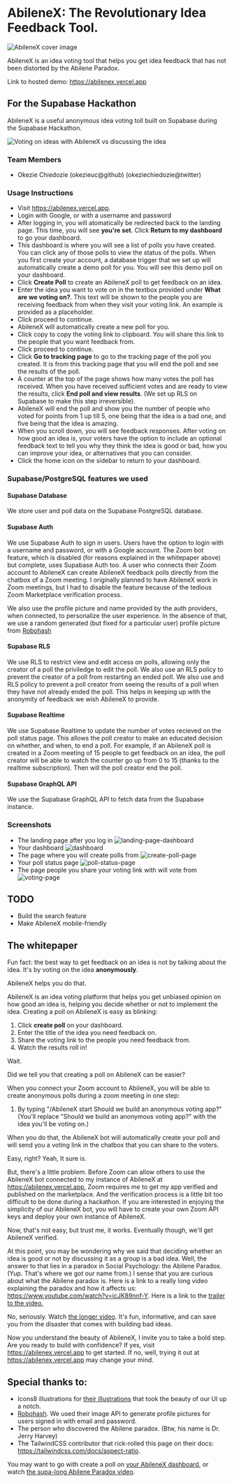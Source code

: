 # AbileneX: The Revolutionary Idea Feedback Tool.
![AbileneX cover image](https://user-images.githubusercontent.com/53785400/162690614-c6770b8c-b798-4074-9838-e71820f7a181.png)

AbileneX is an idea voting tool that helps you get idea feedback that has not been distorted by the Abilene Paradox.

Link to hosted demo: https://abilenex.vercel.app

## For the Supabase Hackathon

AbileneX is a useful anonymous idea voting toll built on Supabase during the Supabase Hackathon.

![Voting on ideas with AbileneX vs discussing the idea](https://user-images.githubusercontent.com/53785400/162644716-018728ce-0146-4fd2-8fbc-3d0095c765a4.jpg)

### Team Members

- Okezie Chiedozie (okezieuc@github) (okeziechiedozie@twitter)

### Usage Instructions

- Visit https://abilenex.vercel.app.
- Login with Google, or with a username and password
- After logging in, you will atomatically be redirected back to the landing page. This time, you will see **you're set**. Click **Return to my dashboard** to go your dashboard.
- This dashboard is where you will see a list of polls you have created. You can click any of those polls to view the status of the polls. When you first create your account, a database trigger that we set up will automatically create a demo poll for you. You will see this demo poll on your dashboard.
- Click **Create Poll** to create an AbileneX poll to get feedback on an idea.
- Enter the idea you want to vote on in the textbox provided under **What are we voting on?**. This text will be shown to the people you are receiving feedback from when they visit your voting link. An example is provided as a placeholder.
- Click proceed to continue.
- AbileneX will automatically create a new poll for you.
- Click copy to copy the voting link to clipboard. You will share this link to the people that you want feedback from.
- Click proceed to continue.
- Click **Go to tracking page** to go to the tracking page of the poll you created. It is from this tracking page that you will end the poll and see the results of the poll.
- A counter at the top of the page shows how many votes the poll has received. When you have received sufficient votes and are ready to view the results, click **End poll and view results**. (We set up RLS on Supabase to make this step irreversible).
- AbileneX will end the poll and show you the number of people who voted for points from 1 up till 5, one being that the idea is a bad one, and five being that the idea is amazing.
- When you scroll down, you will see feedback responses. After voting on how good an idea is, your voters have the option to include an optional feedback text to tell you why they think the idea is good or bad, how you can improve your idea, or alternatives that you can consider.
- Click the home icon on the sidebar to return to your dashboard.

### Supabase/PostgreSQL features we used

#### Supabase Database

We store user and poll data on the Supabase PostgreSQL database.

#### Supabase Auth

We use Supabase Auth to sign in users. Users have the option to login with a username and password, or with a Google account. The Zoom bot feature, which is disabled (for reasons explained in the whitepaper above) but complete, uses Supabase Auth too. A user who connects their Zoom account to AbileneX can create AbileneX feedback polls directly from the chatbox of a Zoom meeting. I originally planned to have AbileneX work in Zoom meetings, but I had to disable the feature because of the tedious Zoom Marketplace verification process.

We also use the profile picture and name provided by the auth providers, when connected, to personalize the user experience. In the absence of that, we use a random generated (but fixed for a particular user) profile picture from [Robohash](https://robohash.org)

#### Supabase RLS

We use RLS to restrict view and edit access on polls, allowing only the creator of a poll the priviledge to edit the poll. We also use an RLS policy to prevent the creator of a poll from restarting an ended poll. We also use and RLS policy to prevent a poll creator from seeing the results of a poll when they have not already ended the poll. This helps in keeping up with the anonymity of feedback we wish AbileneX to provide.

#### Supabase Realtime

We use Supabase Realtime to update the number of votes recieved on the poll status page. This allows the poll creator to make an educated decision on whether, and when, to end a poll. For example, if an AbileneX poll is created in a Zoom meeting of 15 people to get feedback on an idea, the poll creator will be able to watch the counter go up from 0 to 15 (thanks to the realtime subscription). Then will the poll creator end the poll.

#### Supabase GraphQL API

We use the Supabase GraphQL API to fetch data from the Supabase instance.

### Screenshots
* The landing page after you log in
![landing-page-dashboard](https://user-images.githubusercontent.com/53785400/162643272-be1b3d2c-c571-4504-882e-d4f5b70fdd05.png)
* Your dashboard
![dashboard](https://user-images.githubusercontent.com/53785400/162643280-1a9e6711-ef2a-45e1-a1e1-a458eeb7500f.png)
* The page where you will create polls from
![create-poll-page](https://user-images.githubusercontent.com/53785400/162643285-6fc408ee-a41a-4e2e-a2e4-4650e414d456.png)
* Your poll status page
![poll-status-page](https://user-images.githubusercontent.com/53785400/162643288-603e5097-e047-41c6-80a5-55579f9c4122.png)
* The page people you share your voting link with will vote from
![voting-page](https://user-images.githubusercontent.com/53785400/162643292-e7522904-22af-429e-8c7b-fe24e27b327a.png)

## TODO
* Build the search feature
* Make AbileneX mobile-friendly

## The whitepaper

Fun fact: the best way to get feedback on an idea is not by talking about the idea. It's by voting on the idea **anonymously**.

AbileneX helps you do that.

AbileneX is an idea voting platform that helps you get unbiased opinion on how good an idea is, helping you decide whether or not to implement the idea. Creating a poll on AbileneX is easy as blinking:

1. Click **create poll** on your dashboard.
2. Enter the title of the idea you need feedback on.
3. Share the voting link to the people you need feedback from.
4. Watch the results roll in!

Wait.

Did we tell you that creating a poll on AbileneX can be easier?

When you connect your Zoom account to AbileneX, you will be able to create anonymous polls during a zoom meeting in one step:

1. By typing "/AbileneX start Should we build an anonymous voting app?" (You'll replace "Should we build an anonymous voting app?" with the idea you'll be voting on.)

When you do that, the AbileneX bot will automatically create your poll and will send you a voting link in the chatbox that you can share to the voters.

Easy, right? Yeah, It sure is.

But, there's a little problem. Before Zoom can allow others to use the AbileneX bot connected to my instance of AbileneX at https://abilenex.vercel.app, Zoom requires me to get my app verified and published on the marketplace. And the verification process is a little bit too difficult to be done during a hackathon. If you are interested in enjoying the simplicity of our AbileneX bot, you will have to create your own Zoom API keys and deploy your own instance of AbileneX.

Now, that's not easy, but trust me, it works. Eventually though, we'll get AbileneX verified.

At this point, you may be wondering why we said that deciding whether an idea is good or not by discussing it as a group is a bad idea. Well, the answer to that lies in a paradox in Social Psychology: the Abilene Paradox. (Yup. That's where we got our name from.) I sense that you are curious about what the Abilene paradox is. Here is a link to a really long video explaining the paradox and how it affects us: https://www.youtube.com/watch?v=icJK89nnf-Y. Here is a link to the [trailer to the video.](https://www.youtube.com/watch?v=HBTcLQt-iAs)

No, seriously. Watch [the longer video](https://www.youtube.com/watch?v=icJK89nnf-Y). It's fun, informative, and can save you from the disaster that comes with building bad ideas.

Now you understand the beauty of AbileneX, I invite you to take a bold step. Are you ready to build with confidence? If yes, visit https://abilenex.vercel.app to get started. If no, well, trying it out at https://abilenex.vercel.app may change your mind.

<!-- include drake meme here (discussing ideas vs using AbileneX) -->


## Special thanks to:

- Icons8 illustrations for [their illustrations](https://icons8.com/illustrations) that took the beauty of our UI up a notch.
- [Robohash](https://robohash.org/). We used their image API to generate profile pictures for users signed in with email and password.
- The person who discovered the Abilene paradox. (Btw, his name is Dr. Jerry Harvey)
- The TailwindCSS contributor that rick-rolled this page on their docs: https://tailwindcss.com/docs/aspect-ratio.

You may want to go with create a poll on [your AbileneX dashboard](https://abilenex.vercel.app), or watch [the supa-long Abilene Paradox video](https://www.youtube.com/watch?v=icJK89nnf-Y).
